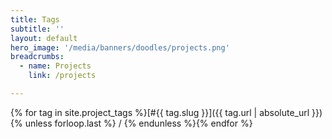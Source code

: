 ```yaml
---
title: Tags
subtitle: ''
layout: default
hero_image: '/media/banners/doodles/projects.png'
breadcrumbs:
  - name: Projects
    link: /projects

---
```

{% for tag in site.project_tags %}[#{{ tag.slug }}]({{ tag.url | absolute_url }}){% unless forloop.last %} / {% endunless %}{% endfor %}
